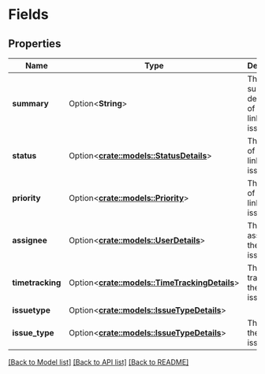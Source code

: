 # Fields

## Properties

Name | Type | Description | Notes
------------ | ------------- | ------------- | -------------
**summary** | Option<**String**> | The summary description of the linked issue. | [optional][readonly]
**status** | Option<[**crate::models::StatusDetails**](StatusDetails.md)> | The status of the linked issue. | [optional][readonly]
**priority** | Option<[**crate::models::Priority**](Priority.md)> | The priority of the linked issue. | [optional][readonly]
**assignee** | Option<[**crate::models::UserDetails**](UserDetails.md)> | The assignee of the linked issue. | [optional][readonly]
**timetracking** | Option<[**crate::models::TimeTrackingDetails**](TimeTrackingDetails.md)> | The time tracking of the linked issue. | [optional][readonly]
**issuetype** | Option<[**crate::models::IssueTypeDetails**](IssueTypeDetails.md)> |  | [optional]
**issue_type** | Option<[**crate::models::IssueTypeDetails**](IssueTypeDetails.md)> | The type of the linked issue. | [optional][readonly]

[[Back to Model list]](../README.md#documentation-for-models) [[Back to API list]](../README.md#documentation-for-api-endpoints) [[Back to README]](../README.md)


